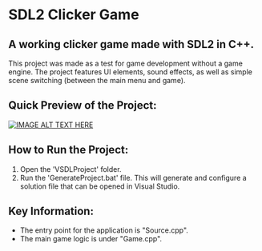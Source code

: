 # SDL2 Clicker Game

## A working clicker game made with SDL2 in C++. 

This project was made as a test for game development without a game engine. The project features UI elements, sound effects, as well as simple scene switching (between the main menu and game). 

## Quick Preview of the Project:
[![IMAGE ALT TEXT HERE](https://img.youtube.com/vi/xt3X3MRu4rg/0.jpg)](https://www.youtube.com/watch?v=xt3X3MRu4rg)

## How to Run the Project:
1. Open the 'VSDLProject' folder.
2. Run the 'GenerateProject.bat' file. This will generate and configure a solution file that can be opened in Visual Studio.

## Key Information:
* The entry point for the application is "Source.cpp".
* The main game logic is under "Game.cpp".
